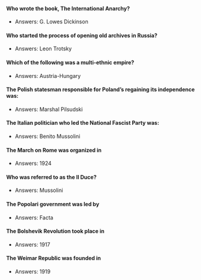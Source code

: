 #### Who wrote the book, The International Anarchy?
* Answers: G. Lowes Dickinson

#### Who started the process of opening old archives in Russia?
* Answers: Leon Trotsky 

#### Which of the following was a multi-ethnic empire?  	
* Answers: Austria-Hungary 

#### The Polish statesman responsible for Poland’s regaining its independence was: 
* Answers: Marshal Pilsudski

#### The Italian politician who led the National Fascist Party was:
* Answers: Benito Mussolini

#### The March on Rome was organized in
* Answers: 1924 

#### Who was referred to as the Il Duce?
* Answers: Mussolini

#### The Popolari government was led by
* Answers: Facta 

#### The Bolshevik Revolution took place in 
* Answers: 1917 

#### The Weimar Republic was founded in 
* Answers: 1919